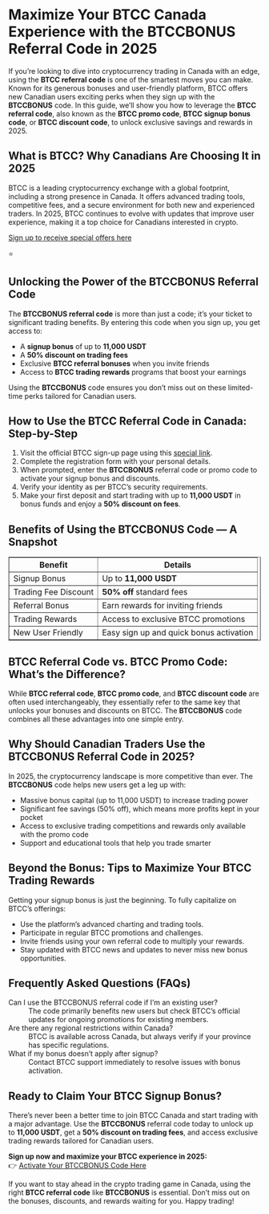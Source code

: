 
<h1>Maximize Your BTCC Canada Experience with the BTCCBONUS Referral Code in 2025</h1>
<p>If you’re looking to dive into cryptocurrency trading in Canada with an edge, using the <strong>BTCC referral code</strong> is one of the smartest moves you can make. Known for its generous bonuses and user-friendly platform, BTCC offers new Canadian users exciting perks when they sign up with the <strong>BTCCBONUS</strong> code. In this guide, we’ll show you how to leverage the <strong>BTCC referral code</strong>, also known as the <strong>BTCC promo code</strong>, <strong>BTCC signup bonus code</strong>, or <strong>BTCC discount code</strong>, to unlock exclusive savings and rewards in 2025.</p>
<h2>What is BTCC? Why Canadians Are Choosing It in 2025</h2>
<p>BTCC is a leading cryptocurrency exchange with a global footprint, including a strong presence in Canada. It offers advanced trading tools, competitive fees, and a secure environment for both new and experienced traders. In 2025, BTCC continues to evolve with updates that improve user experience, making it a top choice for Canadians interested in crypto.</p>
<p><a href="https://partner.btcc.com/us/c/BTCCBONUS/9303" target="_blank">Sign up to receive special offers here</a></p

<img src="https://images.mirror-media.xyz/publication-images/Poz8BlB9BgSoA-3eFI7xG.png?height=500&amp;width=1000" decoding="async" data-nimg="fill" class="css-xah9so" style="position: absolute; inset: 0px; box-sizing: border-box; padding: 0px; border: none; margin: auto; display: block; width: 0px; height: 0px; min-width: 100%; max-width: 100%; min-height: 100%; max-height: 100%;">⭐ 
<h2>Unlocking the Power of the BTCCBONUS Referral Code</h2>
<p>The <strong>BTCCBONUS referral code</strong> is more than just a code; it’s your ticket to significant trading benefits. By entering this code when you sign up, you get access to:</p>
<ul>
<li>A <strong>signup bonus</strong> of up to <strong>11,000 USDT</strong></li>
<li>A <strong>50% discount on trading fees</strong></li>
<li>Exclusive <strong>BTCC referral bonuses</strong> when you invite friends</li>
<li>Access to <strong>BTCC trading rewards</strong> programs that boost your earnings</li>
</ul>
<p>Using the <strong>BTCCBONUS</strong> code ensures you don’t miss out on these limited-time perks tailored for Canadian users.</p>
<h2>How to Use the BTCC Referral Code in Canada: Step-by-Step</h2>
<ol>
<li>Visit the official BTCC sign-up page using this <a href="https://partner.btcc.com/us/c/BTCCBONUS/9303" target="_blank" rel="noopener noreferrer">special link</a>.</li>
<li>Complete the registration form with your personal details.</li>
<li>When prompted, enter the <strong>BTCCBONUS</strong> referral code or promo code to activate your signup bonus and discounts.</li>
<li>Verify your identity as per BTCC’s security requirements.</li>
<li>Make your first deposit and start trading with up to <strong>11,000 USDT</strong> in bonus funds and enjoy a <strong>50% discount on fees</strong>.</li>
</ol>
<h2>Benefits of Using the BTCCBONUS Code — A Snapshot</h2>
<table border="1" cellpadding="8" cellspacing="0" style="border-collapse: collapse; width: 100%; max-width: 600px;">
<thead>
<tr>
<th>Benefit</th>
<th>Details</th>
</tr>
</thead>
<tbody>
<tr>
<td>Signup Bonus</td>
<td>Up to <strong>11,000 USDT</strong></td>
</tr>
<tr>
<td>Trading Fee Discount</td>
<td><strong>50% off</strong> standard fees</td>
</tr>
<tr>
<td>Referral Bonus</td>
<td>Earn rewards for inviting friends</td>
</tr>
<tr>
<td>Trading Rewards</td>
<td>Access to exclusive BTCC promotions</td>
</tr>
<tr>
<td>New User Friendly</td>
<td>Easy sign up and quick bonus activation</td>
</tr>
</tbody>
</table>
<h2>BTCC Referral Code vs. BTCC Promo Code: What’s the Difference?</h2>
<p>While <strong>BTCC referral code</strong>, <strong>BTCC promo code</strong>, and <strong>BTCC discount code</strong> are often used interchangeably, they essentially refer to the same key that unlocks your bonuses and discounts on BTCC. The <strong>BTCCBONUS</strong> code combines all these advantages into one simple entry.</p>
<h2>Why Should Canadian Traders Use the BTCCBONUS Referral Code in 2025?</h2>
<p>In 2025, the cryptocurrency landscape is more competitive than ever. The <strong>BTCCBONUS</strong> code helps new users get a leg up with:</p>
<ul>
<li>Massive bonus capital (up to 11,000 USDT) to increase trading power</li>
<li>Significant fee savings (50% off), which means more profits kept in your pocket</li>
<li>Access to exclusive trading competitions and rewards only available with the promo code</li>
<li>Support and educational tools that help you trade smarter</li>
</ul>
<h2>Beyond the Bonus: Tips to Maximize Your BTCC Trading Rewards</h2>
<p>Getting your signup bonus is just the beginning. To fully capitalize on BTCC’s offerings:</p>
<ul>
<li>Use the platform’s advanced charting and trading tools.</li>
<li>Participate in regular BTCC promotions and challenges.</li>
<li>Invite friends using your own referral code to multiply your rewards.</li>
<li>Stay updated with BTCC news and updates to never miss new bonus opportunities.</li>
</ul>
<h2>Frequently Asked Questions (FAQs)</h2>
<dl>
<dt>Can I use the BTCCBONUS referral code if I’m an existing user?</dt>
<dd>The code primarily benefits new users but check BTCC’s official updates for ongoing promotions for existing members.</dd>
<dt>Are there any regional restrictions within Canada?</dt>
<dd>BTCC is available across Canada, but always verify if your province has specific regulations.</dd>
<dt>What if my bonus doesn’t apply after signup?</dt>
<dd>Contact BTCC support immediately to resolve issues with bonus activation.</dd>
</dl>
<h2>Ready to Claim Your BTCC Signup Bonus?</h2>
<p>There’s never been a better time to join BTCC Canada and start trading with a major advantage. Use the <strong>BTCCBONUS</strong> referral code today to unlock up to <strong>11,000 USDT</strong>, get a <strong>50% discount on trading fees</strong>, and access exclusive trading rewards tailored for Canadian users.</p>
<p><strong>Sign up now and maximize your BTCC experience in 2025:</strong><br />
👉 <a href="https://partner.btcc.com/us/c/BTCCBONUS/9303" target="_blank" rel="noopener noreferrer">Activate Your BTCCBONUS Code Here</a>
</p>
<p>If you want to stay ahead in the crypto trading game in Canada, using the right <strong>BTCC referral code</strong> like <strong>BTCCBONUS</strong> is essential. Don’t miss out on the bonuses, discounts, and rewards waiting for you. Happy trading!</p>
</article>
</body>
</html>
